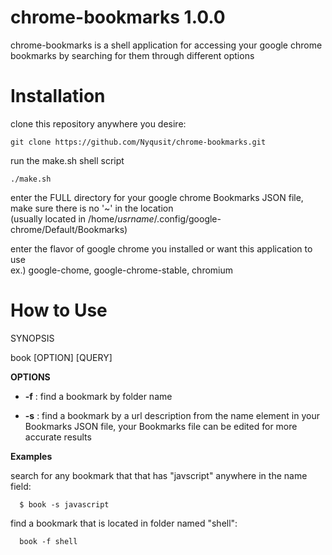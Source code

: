 chrome-bookmarks 1.0.0
============

chrome-bookmarks is a shell application for accessing your google chrome bookmarks by searching for them through different options 

Installation
============
clone this repository anywhere you desire:
```
git clone https://github.com/Nyqusit/chrome-bookmarks.git
```

run the make.sh shell script
```
./make.sh
```
enter the FULL directory for your google chrome Bookmarks JSON file, make sure there is no '~' in the location <br />
(usually located in /home/*usrname*/.config/google-chrome/Default/Bookmarks)

enter the flavor of google chrome you installed or want this application to use <br />
ex.) google-chome, google-chrome-stable, chromium

How to Use
============

SYNOPSIS

book [OPTION] [QUERY]

**OPTIONS**
* **-f** : find a bookmark by folder name

* **-s** : find a bookmark by a url description from the name element in your Bookmarks JSON file, your Bookmarks file can be edited for more accurate results

**Examples** <br />

search for any bookmark that that has "javscript" anywhere in the name field:
```
  $ book -s javascript
```

find a bookmark that is located in folder named "shell":

```
  book -f shell
```
